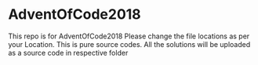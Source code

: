 # AdventOfCode2018
This repo is for AdventOfCode2018
Please change the file locations as per your Location. This is pure source codes.
All the solutions will be uploaded as a source code in respective folder
